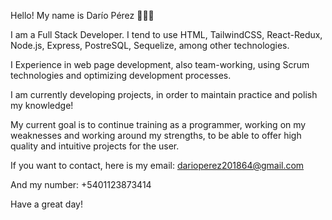 Hello! My name is Darío Pérez 👩🏾‍💻

I am a Full Stack Developer. I tend to use HTML, TailwindCSS, React-Redux, Node.js, Express, PostreSQL, Sequelize, among other technologies. 

I Experience in web page development, also team-working, using Scrum technologies and optimizing development processes.

I am currently developing projects, in order to maintain practice and polish my knowledge!

My current goal is to continue training as a programmer, working on my weaknesses and working around my strengths, to be able to offer high quality and intuitive projects for the user.

If you want to contact, here is my email:
darioperez201864@gmail.com

And my number:
+5401123873414

Have a great day!
